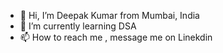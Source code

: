 - 👋 Hi, I’m Deepak Kumar from Mumbai, India
- 🌱 I’m currently learning DSA
- 📫 How to reach me , message me on Linekdin

<!---
Deepak656/Deepak656 is a ✨ special ✨ repository because its `README.md` (this file) appears on your GitHub profile.
You can click the Preview link to take a look at your changes.
--->
